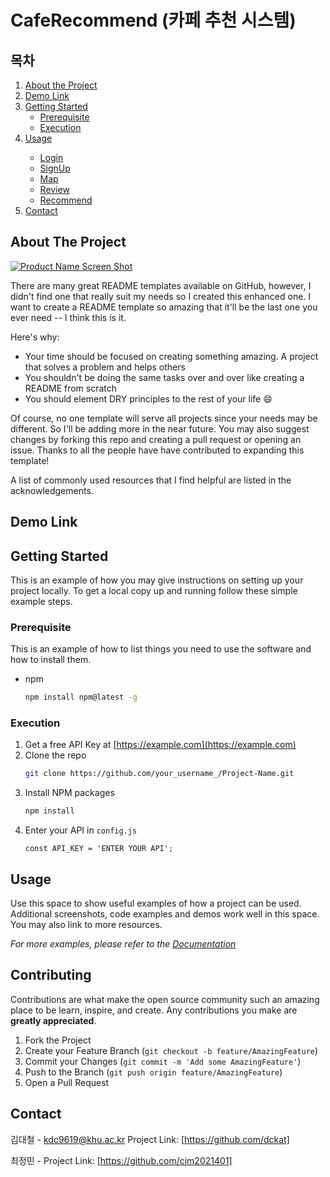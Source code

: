 # CafeRecommend (카페 추천 시스템)

<!-- TABLE OF CONTENTS -->
<h2>목차</h2>
<ol>
  <li>
    <a href="#about-the-project">About the Project</a>
  </li>
  <li>
    <a href="#demo-link">Demo Link</a>
  </li>
  <li>
    <a href="#getting-started">Getting Started</a>
    <ul>
      <li><a href="#prerequisite">Prerequisite</a></li>
      <li><a href="#execution">Execution</a></li>
    </ul>
  </li>
  <li><a href="#usage">Usage</a></li>
    <ul>
      <li><a href="#login">Login</a></li>
      <li><a href="#signup">SignUp</a></li>
      <li><a href="#map">Map</a></li>
      <li><a href="#review">Review</a></li>
      <li><a href="#recommend">Recommend</a></li>
    </ul>
  <li><a href="#contributing>Contributing</li>
  <li><a href="#contact">Contact</a></li>
</ol>


<!-- ABOUT THE PROJECT -->
## About The Project

[![Product Name Screen Shot][product-screenshot]](https://example.com)

There are many great README templates available on GitHub, however, I didn't find one that really suit my needs so I created this enhanced one. I want to create a README template so amazing that it'll be the last one you ever need -- I think this is it.

Here's why:
* Your time should be focused on creating something amazing. A project that solves a problem and helps others
* You shouldn't be doing the same tasks over and over like creating a README from scratch
* You should element DRY principles to the rest of your life :smile:

Of course, no one template will serve all projects since your needs may be different. So I'll be adding more in the near future. You may also suggest changes by forking this repo and creating a pull request or opening an issue. Thanks to all the people have have contributed to expanding this template!

A list of commonly used resources that I find helpful are listed in the acknowledgements.

<!-- DEMO LINK -->
## Demo Link


<!-- GETTING STARTED -->
## Getting Started

This is an example of how you may give instructions on setting up your project locally.
To get a local copy up and running follow these simple example steps.

### Prerequisite

This is an example of how to list things you need to use the software and how to install them.
* npm
  ```sh
  npm install npm@latest -g
  ```

### Execution

1. Get a free API Key at [https://example.com](https://example.com)
2. Clone the repo
   ```sh
   git clone https://github.com/your_username_/Project-Name.git
   ```
3. Install NPM packages
   ```sh
   npm install
   ```
4. Enter your API in `config.js`
   ```JS
   const API_KEY = 'ENTER YOUR API';
   ```

<!-- USAGE -->
## Usage

Use this space to show useful examples of how a project can be used. Additional screenshots, code examples and demos work well in this space. You may also link to more resources.

_For more examples, please refer to the [Documentation](https://example.com)_


<!-- CONTRIBUTING -->
## Contributing

Contributions are what make the open source community such an amazing place to be learn, inspire, and create. Any contributions you make are **greatly appreciated**.

1. Fork the Project
2. Create your Feature Branch (`git checkout -b feature/AmazingFeature`)
3. Commit your Changes (`git commit -m 'Add some AmazingFeature'`)
4. Push to the Branch (`git push origin feature/AmazingFeature`)
5. Open a Pull Request


<!-- CONTACT -->
## Contact

김대철 - kdc9619@khu.ac.kr
Project Link: [https://github.com/dckat]

최정민 -
Project Link: [https://github.com/cjm2021401]



<!-- MARKDOWN LINKS & IMAGES -->
<!-- https://www.markdownguide.org/basic-syntax/#reference-style-links -->
[contributors-shield]: https://img.shields.io/github/contributors/othneildrew/Best-README-Template.svg?style=for-the-badge
[contributors-url]: https://github.com/othneildrew/Best-README-Template/graphs/contributors
[forks-shield]: https://img.shields.io/github/forks/othneildrew/Best-README-Template.svg?style=for-the-badge
[forks-url]: https://github.com/othneildrew/Best-README-Template/network/members
[stars-shield]: https://img.shields.io/github/stars/othneildrew/Best-README-Template.svg?style=for-the-badge
[stars-url]: https://github.com/othneildrew/Best-README-Template/stargazers
[issues-shield]: https://img.shields.io/github/issues/othneildrew/Best-README-Template.svg?style=for-the-badge
[issues-url]: https://github.com/othneildrew/Best-README-Template/issues
[license-shield]: https://img.shields.io/github/license/othneildrew/Best-README-Template.svg?style=for-the-badge
[license-url]: https://github.com/othneildrew/Best-README-Template/blob/master/LICENSE.txt
[linkedin-shield]: https://img.shields.io/badge/-LinkedIn-black.svg?style=for-the-badge&logo=linkedin&colorB=555
[linkedin-url]: https://linkedin.com/in/othneildrew
[product-screenshot]: images/screenshot.png
